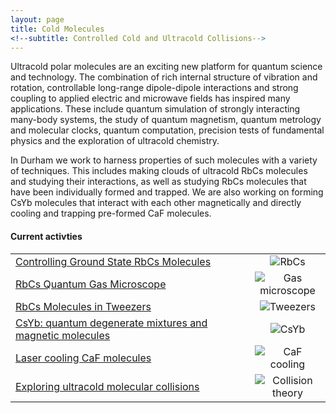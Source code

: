 ```yaml
---
layout: page
title: Cold Molecules
<!--subtitle: Controlled Cold and Ultracold Collisions-->
---
```


<!-- <img src="coldmol/img/coldmol_1.png" alt="coldmol_1" /> -->

Ultracold polar molecules are an exciting new platform for quantum science and technology. The combination of rich internal structure of vibration and rotation, controllable long-range dipole-dipole interactions and strong coupling to applied electric and microwave fields has inspired many applications. These include quantum simulation of strongly interacting many-body systems, the study of quantum magnetism, quantum metrology and molecular clocks, quantum computation, precision tests of fundamental physics and the exploration of ultracold chemistry.

In Durham we work to harness properties of such molecules with a variety of techniques. This includes making clouds of ultracold RbCs molecules and studying their interactions, as well as studying RbCs molecules that have been individually formed and trapped. We are also working on forming CsYb molecules that interact with each other magnetically and directly cooling and trapping pre-formed CaF molecules.

<h4> Current activties </h4>

<table border=0>
    <tr>
        <td>
            <a href="https://www.cornishlabs.uk/rbcs">Controlling Ground State RbCs Molecules</a>
        </td>
        <td width=105 align=center><img src="{{ site.url }}{{ site.baseurl }}/research/coldmol/rbcs/img/intro.png" alt="RbCs"/></td>
    </tr>
    <tr>
        <td>
            <a href="https://www.cornishlabs.uk/microscope">RbCs Quantum Gas Microscope</a>
        </td>
        <td width=105 align=center><img src="{{ site.url }}{{ site.baseurl }}/research/coldmol/microscope/img/microscope.png" alt="Gas microscope"/></td>
    </tr>
    <tr>
        <td>
            <a href="https://www.cornishlabs.uk/tweezers">RbCs Molecules in Tweezers</a>
        </td>
        <td width=105 align=center><img src="{{ site.url }}{{ site.baseurl }}/research/coldmol/tweezers/img/experiment_composite_cropped.png" alt="Tweezers"/></td>
    </tr>
    <tr>
        <td>
            <a href="https://www.cornishlabs.uk/csyb">CsYb: quantum degenerate mixtures and magnetic molecules</a>
        </td>
        <td width=105 align=center><img src="{{ site.url }}{{ site.baseurl }}/research/coldmol/csyb/img/Yb_MOT.jpg" alt="CsYb"/></td>
    </tr>
    <tr>
        <td>
            <a href="/research/coldmol/cafcool">Laser cooling CaF molecules</a>
        </td>
        <td width=105 align=center><img src="{{ site.url }}{{ site.baseurl }}/research/coldmol/cafcool/img/source.jpg" alt="CaF cooling"/></td>
    </tr>   
    <tr>
        <td>
            <a href="/research/coldmol/collisions">Exploring ultracold molecular collisions</a>
        </td>
        <td width=105 align=center><img src="{{ site.url }}{{ site.baseurl }}/research/coldmol/collisions/img/collisions.png" alt="Collision theory"/></td>
    </tr>
</table>

